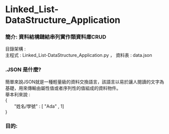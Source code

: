 # Linked_List-DataStructure_Application
### 簡介: 資料結構鏈結串列實作類資料庫CRUD
目錄架構 : <br>
主程式 : Linked_List-DataStructure_Application.py ， 資料表 : data.json
### .JSON 是什麼?<br>
簡單來說JSON就是一種輕量級的資料交換語言，該語言以易於讓人閱讀的文字為基礎，用來傳輸由屬性值或者序列性的值組成的資料物件。<br>
舉本利來說 : <br>
{<br>
&emsp;&emsp;"姓名/學號" : [ "Ada" , 1]<br>
}
### 目的: 
